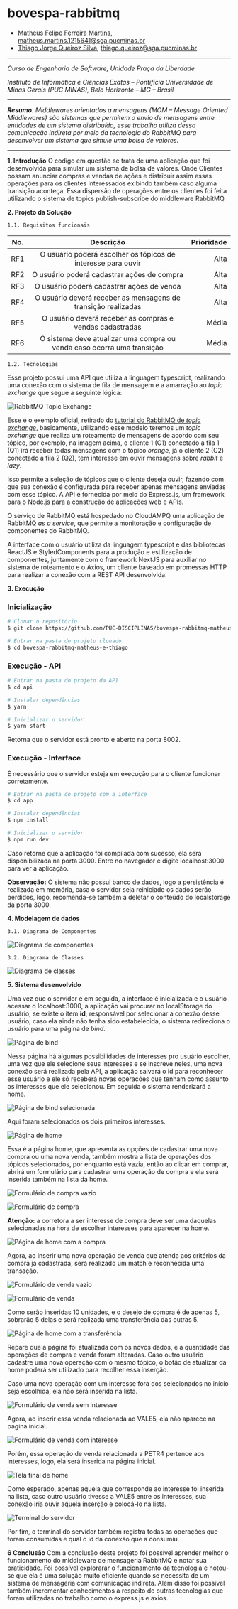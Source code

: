 # bovespa-rabbitmq

* [Matheus Felipe Ferreira Martins](https://github.com/MatheusFFM), matheus.martins.1215641@sga.pucminas.br
* [Thiago Jorge Queiroz Silva](https://github.com/ThiagoQueirozSilva), thiago.queiroz@sga.pucminas.br

---

_Curso de Engenharia de Software, Unidade Praça da Liberdade_

_Instituto de Informática e Ciências Exatas – Pontifícia Universidade de Minas Gerais (PUC MINAS), Belo Horizonte – MG – Brasil_

---

_**Resumo**. Middlewares orientados a mensagens (MOM – Message Oriented Middlewares) são sistemas que permitem o envio de mensagens entre entidades de um sistema distribuído, esse trabalho utiliza dessa comunicação indireta por meio da tecnologia do RabbitMQ para desenvolver um sistema que simule uma bolsa de valores._

---
**1. Introdução**
O codigo em questão se trata de uma aplicação que foi desenvolvida para simular um sistema de bolsa de valores. Onde Clientes possam anunciar compras e vendas de ações e distribuir assim essas operações para os clientes interessados exibindo também caso alguma transição aconteça. Essa dispersão de operações entre os clientes foi feita utilizando o sistema de topics publish-subscribe do middleware RabbitMQ.

**2. Projeto da Solução**

    1.1. Requisitos funcionais

| No.           | Descrição                       | Prioridade |
| ------------- |:-------------------------------:| ----------:|
| RF1       | O usuário poderá escolher os tópicos de interesse para ouvir | Alta      |
| RF2    |   O usuário poderá cadastrar ações de compra                              |  Alta     |
| RF3 |     O usuário poderá cadastrar ações de venda                            |  Alta  | 
| RF4 |     O usuário deverá receber as mensagens de transição realizadas                           |  Alta  | 
| RF5 |     O usuário deverá receber as compras e vendas cadastradas                           |  Média  | 
| RF6 |     O sistema deve atualizar uma compra ou venda caso ocorra uma transição                           |  Média  | 

    1.2. Tecnologias

Esse projeto possui uma API que utiliza a linguagem typescript, realizando uma conexão com o sistema de fila de mensagem e a amarração ao _topic exchange_ que segue a seguinte lógica:

![RabbitMQ Topic Exchange](img/RabbitMQ-Topics.png "RabbitMQ Topic Exchange")

Esse é o exemplo oficial, retirado do [tutorial do RabbitMQ de _topic exchange_](https://www.rabbitmq.com/tutorials/tutorial-five-python.html), basicamente, utilizando esse modelo teremos um _topic exchange_ que realiza um roteamento de mensagens de acordo com seu tópico, por exemplo, na imagem acima, o cliente 1 (C1) conectado a fila 1 (Q1) irá receber todas mensagens com o tópico _orange_, já o cliente 2 (C2) conectado a fila 2 (Q2), tem interesse em ouvir mensagens sobre _rabbit_ e _lazy_.

Isso permite a seleção de tópicos que o cliente deseja ouvir, fazendo com que sua conexão é configurada para receber apenas mensagens enviadas com esse tópico. A API é fornecida por meio do Express.js, um framework para o Node.js para a construção de aplicações web e  APIs.

O serviço de RabbitMQ está hospedado no CloudAMPQ uma aplicação de RabbitMQ _as a service_, que permite a monitoração e configuração de componentes do RabbitMQ.

A interface com o usuário utiliza da linguagem typescript e das bibliotecas ReactJS e StyledComponents para a produção e estilização de componentes, juntamente com o framework NextJS para auxiliar no sistema de roteamento e o Axios, um cliente baseado em promessas HTTP para realizar a conexão com a REST API desenvolvida.

**3. Execução**

### Inicialização

```bash
# Clonar o repositório
$ git clone https://github.com/PUC-DISCIPLINAS/bovespa-rabbitmq-matheus-e-thiago.git

# Entrar na pasta do projeto clonado
$ cd bovespa-rabbitmq-matheus-e-thiago
```

### Execução - API

```bash
# Entrar na pasta do projeto da API
$ cd api

# Instalar dependências
$ yarn

# Inicializar o servidor
$ yarn start
```

Retorna que o servidor está pronto e aberto na porta 8002.

### Execução - Interface

É necessário que o servidor esteja em execução para o cliente funcionar corretamente.

```bash
# Entrar na pasta do projeto com a interface
$ cd app

# Instalar dependências
$ npm install

# Inicializar o servidor
$ npm run dev
```

Caso retorne que a aplicação foi compilada com sucesso, ela será disponibilizada na porta 3000. Entre no navegador e digite localhost:3000 para ver a aplicação.

**Observação:** O sistema não possui banco de dados, logo a persistência é realizada em memória, casa o servidor seja reiniciado os dados serão perdidos, logo, recomenda-se também a deletar o conteúdo do localstorage da porta 3000.

	
**4. Modelagem de dados**

    3.1. Diagrama de Componentes

![Diagrama de componentes](img/ComponentDiagramBovespa.jpg "Diagrama de componentes")

    3.2. Diagrama de Classes

![Diagrama de classes](ClassDiagramBolsa.png "Diagrama de classes")  

**5. Sistema desenvolvido**

Uma vez que o servidor e em seguida, a interface é inicializada e o usuário acessar o localhost:3000, a aplicação vai procurar no localStorage do usuário, se existe o item **id**, responsável por selecionar a conexão desse usuário, caso ela ainda não tenha sido estabelecida, o sistema redireciona o usuário para uma página de _bind_.

![Página de bind](img/BindPage.png "Página de bind")

Nessa página há algumas possibilidades de interesses pro usuário escolher, uma vez que ele selecione seus interesses e se inscreve neles, uma nova conexão será realizada pela API, a aplicação salvará o id para reconhecer esse usuário e ele só receberá novas operações que tenham como assunto os interesses que ele selecionou. Em seguida o sistema renderizará a home.

![Página de bind selecionada](img/BindSelectedPage.png "Página de bind selecionada")

Aqui foram selecionados os dois primeiros interesses.

![Página de home](img/HomePage.png "Página de home")

Essa é a página home, que apresenta as opções de cadastrar uma nova compra ou uma nova venda, também mostra a lista de operações dos tópicos selecionados, por enquanto está vazia, então ao clicar em comprar, abrirá um formulário para cadastrar uma operação de compra e ela será inserida também na lista da home.

![Formulário de compra vazio](img/FormBuyPage.png "Formulário de compra vazio")

![Formulário de compra](img/BuyPage.png "Formulário de compra")

**Atenção:** a corretora a ser interesse de compra deve ser uma daquelas selecionadas na hora de escolher interesses para aparecer na home.

![Página de home com a compra](img/HomeAfterBuyPage.png "Página de home com a compra")

Agora, ao inserir uma nova operação de venda que atenda aos critérios da compra já cadastrada, será realizado um match e reconhecida uma transação.

![Formulário de venda vazio](img/FormSellPage.png "Formulário de  vazio")

![Formulário de venda](img/SellPage.png "Formulário de venda")

Como serão inseridas 10 unidades, e o desejo de compra é de apenas 5, sobrarão 5 delas e será realizada uma transferência das outras 5.

![Página de home com a transferência](img/HomeAfterTransferPage.png "Página de home com a transferência")

Repare que a página foi atualizada com os novos dados, e a quantidade das operações de compra e venda foram alteradas. Caso outro usuário cadastre uma nova operação com o mesmo tópico, o botão de atualizar da home poderá ser utilizado para recolher essa inserção.

Caso uma nova operação com um interesse fora dos selecionados no início seja escolhida, ela não será inserida na lista.

![Formulário de venda sem interesse](img/SellPageNoSelected.png "Formulário de venda sem interesse")

Agora, ao inserir essa venda relacionada ao VALE5, ela não aparece na página inicial.

![Formulário de venda com interesse](img/SellPageSelected.png "Formulário de venda com interesse")

Porém, essa operação de venda relacionada a PETR4 pertence aos interesses, logo, ela será inserida na página inicial.

![Tela final de home](img/LastHomePage.png "Tela final de home")

Como esperado, apenas aquela que corresponde ao interesse foi inserida na lista, caso outro usuário tivesse a VALE5 entre os interesses, sua conexão iria ouvir aquela inserção e colocá-lo na lista.

![Terminal do servidor](img/Terminal.png "Terminal do servidor")

Por fim, o terminal do servidor também registra todas as operações que foram consumidas e qual o id da conexão que a consumiu.

**6 Conclusão**
Com a conclusão deste projeto foi possível aprender melhor o funcionamento do middleware de mensageria RabbitMQ e notar sua praticidade. Foi possível explorarar o funcionamento da tecnologia e notou-se que ela é uma solução muito eficiente quando se necessita de um sistema de mensageria com comunicação indireta. Além disso foi possível também incrementar conhecimentos a respeito de outras tecnologias que foram utilizadas no trabalho como o express.js e axios. 